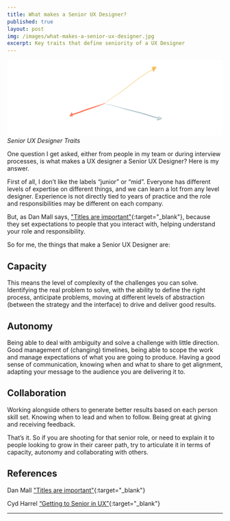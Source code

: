 ```yaml
---
title: What makes a Senior UX Designer?
published: true
layout: post
img: /images/what-makes-a-senior-ux-designer.jpg
excerpt: Key traits that define seniority of a UX Designer
---
```

![Senior UX Designer Traits](/images//what-makes-a-senior-ux-designer.jpg)*Senior UX Designer Traits*

One question I get asked, either from people in my team or during interview processes, is what makes a UX designer a Senior UX Designer? Here is my answer.

First of all, I don’t like the labels “junior” or “mid”. Everyone has different levels of expertise on different things, and we can learn a lot from any level designer. Experience is not directly tied to years of practice and the role and responsibilities may be different on each company.

But, as Dan Mall says, ["Titles are important"](https://medium.com/@danielmall/titles-are-important-4d816fc913c){:target="_blank"}, because they set expectations to people that you interact with, helping understand your role and responsibility.

So for me, the things that make a Senior UX Designer are:

## Capacity

This means the level of complexity of the challenges you can solve. Identifying the real problem to solve, with the ability to define the right process, anticipate problems, moving at different levels of abstraction (between the strategy and the interface) to drive and deliver good results.

## Autonomy

Being able to deal with ambiguity and solve a challenge with little direction. Good management of (changing) timelines, being able to scope the work and manage expectations of what you are going to produce. Having a good sense of communication, knowing when and what to share to get alignment, adapting your message to the audience you are delivering it to.

## Collaboration

Working alongside others to generate better results based on each person skill set. Knowing when to lead and when to follow. Being great at giving and receiving feedback.

That’s it. 
So if you are shooting for that senior role, or need to explain it to people looking to grow in their career path, try to articulate it in terms of capacity, autonomy and collaborating with others. 

## References

Dan Mall ["Titles are important"](https://medium.com/@danielmall/titles-are-important-4d816fc913c){:target="_blank"}

Cyd Harrel [“Getting to Senior in UX”](https://docs.google.com/presentation/d/1v3SlMKO5_9zrEJINhaOlT-YIA0UZi2Qpiv_gYCJMiCI/edit){:target="_blank"}

---
